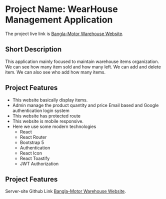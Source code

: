 # Project Name: WearHouse Management Application

The project live link is [Bangla-Motor Warehouse Website](https://warehouse-management-sys-4df86.web.app/).


## Short Description

This application mainly focused to maintain warehouse items organization. We can see how many item sold and how many left. We can add and delete item. We can also see who add how many items. 


## Project Features
  - This website basically display items. 
  - Admin manage the product quantity and price Email based and Google authentication login system
  - This website has protected route
  - This website is mobile responsive. 
  - Here we use some modern technologies 
    - React
    - React Router
    - Bootstrap 5
    - Authentication
    - React Icon
    - React Toastify
    - JWT Authorization


    
## Project Features
Server-site Github Link [Bangla-Motor Warehouse Website](https://github.com/Emrul-Hasan/Bike-Warehouse-Management-Server-Site).

  